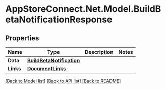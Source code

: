# AppStoreConnect.Net.Model.BuildBetaNotificationResponse

## Properties

Name | Type | Description | Notes
------------ | ------------- | ------------- | -------------
**Data** | [**BuildBetaNotification**](BuildBetaNotification.md) |  | 
**Links** | [**DocumentLinks**](DocumentLinks.md) |  | 

[[Back to Model list]](../README.md#documentation-for-models) [[Back to API list]](../README.md#documentation-for-api-endpoints) [[Back to README]](../README.md)

